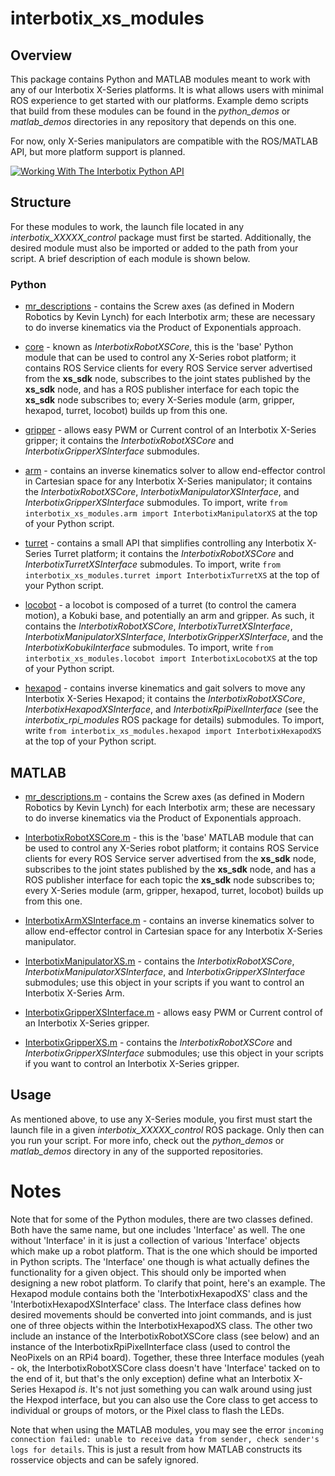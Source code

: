 # interbotix_xs_modules

## Overview
This package contains Python and MATLAB modules meant to work with any of our Interbotix X-Series platforms. It is what allows users with minimal ROS experience to get started with our platforms. Example demo scripts that build from these modules can be found in the *python_demos* or *matlab_demos* directories in any repository that depends on this one.

For now, only X-Series manipulators are compatible with the ROS/MATLAB API, but more platform support is planned.

[![Working With The Interbotix Python API](https://www.trossenrobotics.com/shared/github/github_working_with_python.png)](https://www.youtube.com/watch?v=KoqBEvz4GII)

## Structure
For these modules to work, the launch file located in any *interbotix_XXXXX_control* package must first be started. Additionally, the desired module must also be imported or added to the path from your script. A brief description of each module is shown below. 

### Python

- [mr_descriptions](src/interbotix_xs_modules/mr_descriptions.py) - contains the Screw axes (as defined in Modern Robotics by Kevin Lynch) for each Interbotix arm; these are necessary to do inverse kinematics via the Product of Exponentials approach.

- [core](src/interbotix_xs_modules/core.py) - known as *InterbotixRobotXSCore*, this is the 'base' Python module that can be used to control any X-Series robot platform; it contains ROS Service clients for every ROS Service server advertised from the **xs_sdk** node, subscribes to the joint states published by the **xs_sdk** node, and has a ROS publisher interface for each topic the **xs_sdk** node subscribes to; every X-Series module (arm, gripper, hexapod, turret, locobot) builds up from this one.

- [gripper](src/interbotix_xs_modules/gripper.py) - allows easy PWM or Current control of an Interbotix X-Series gripper; it contains the *InterbotixRobotXSCore* and *InterbotixGripperXSInterface* submodules.

- [arm](src/interbotix_xs_modules/arm.py) - contains an inverse kinematics solver to allow end-effector control in Cartesian space for any Interbotix X-Series manipulator; it contains the *InterbotixRobotXSCore*, *InterbotixManipulatorXSInterface*, and *InterbotixGripperXSInterface* submodules. To import, write `from interbotix_xs_modules.arm import InterbotixManipulatorXS` at the top of your Python script.

- [turret](src/interbotix_xs_modules/turret.py) - contains a small API that simplifies controlling any Interbotix X-Series Turret platform; it contains the *InterbotixRobotXSCore* and *InterbotixTurretXSInterface* submodules. To import, write `from interbotix_xs_modules.turret import InterbotixTurretXS` at the top of your Python script.

- [locobot](src/interbotix_xs_modules/locobot.py) - a locobot is composed of a turret (to control the camera motion), a Kobuki base, and potentially an arm and gripper. As such, it contains the *InterbotixRobotXSCore*, *InterbotixTurretXSInterface*, *InterbotixManipulatorXSInterface*, *InterbotixGripperXSInterface*, and the *InterbotixKobukiInterface* submodules. To import, write `from interbotix_xs_modules.locobot import InterbotixLocobotXS` at the top of your Python script.

- [hexapod](src/interbotix_xs_modules/hexapod.py) - contains inverse kinematics and gait solvers to move any Interbotix X-Series Hexapod; it contains the *InterbotixRobotXSCore*, *InterbotixHexapodXSInterface*, and *InterbotixRpiPixelInterface* (see the *interbotix_rpi_modules* ROS package for details) submodules. To import, write `from interbotix_xs_modules.hexapod import InterbotixHexapodXS` at the top of your Python script.

## MATLAB

- [mr_descriptions.m](src/interbotix_xs_modules/mr_descriptions.m) - contains the Screw axes (as defined in Modern Robotics by Kevin Lynch) for each Interbotix arm; these are necessary to do inverse kinematics via the Product of Exponentials approach.

- [InterbotixRobotXSCore.m](src/interbotix_xs_modules/InterbotixRobotXSCore.m) - this is the 'base' MATLAB module that can be used to control any X-Series robot platform; it contains ROS Service clients for every ROS Service server advertised from the **xs_sdk** node, subscribes to the joint states published by the **xs_sdk** node, and has a ROS publisher interface for each topic the **xs_sdk** node subscribes to; every X-Series module (arm, gripper, hexapod, turret, locobot) builds up from this one.

- [InterbotixArmXSInterface.m](src/interbotix_xs_modules/InterbotixArmXSInterface.m) - contains an inverse kinematics solver to allow end-effector control in Cartesian space for any Interbotix X-Series manipulator.

- [InterbotixManipulatorXS.m](src/interbotix_xs_modules/InterbotixManipulatorXS.m) - contains the *InterbotixRobotXSCore*, *InterbotixManipulatorXSInterface*, and *InterbotixGripperXSInterface* submodules; use this object in your scripts if you want to control an Interbotix X-Series Arm.

- [InterbotixGripperXSInterface.m](src/interbotix_xs_modules/InterbotixGripperXSInterface.m) - allows easy PWM or Current control of an Interbotix X-Series gripper.

- [InterbotixGripperXS.m](src/interbotix_xs_modules/InterbotixGripperXS.m) - contains the *InterbotixRobotXSCore* and *InterbotixGripperXSInterface* submodules; use this object in your scripts if you want to control an Interbotix X-Series gripper.

## Usage
As mentioned above, to use any X-Series module, you first must start the launch file in a given *interbotix_XXXXX_control* ROS package. Only then can you run your script. For more info, check out the *python_demos* or *matlab_demos* directory in any of the supported repositories.

# Notes

Note that for some of the Python modules, there are two classes defined. Both have the same name, but one includes 'Interface' as well. The one without 'Interface' in it is just a collection of various 'Interface' objects which make up a robot platform. That is the one which should be imported in Python scripts. The 'Interface' one though is what actually defines the functionality for a given object. This should only be imported when designing a new robot platform. To clarify that point, here's an example. The Hexapod module contains both the 'InterbotixHexapodXS' class and the 'InterbotixHexapodXSInterface' class. The Interface class defines how desired movements should be converted into joint commands, and is just one of three objects within the InterbotixHexapodXS class. The other two include an instance of the InterbotixRobotXSCore class (see below) and an instance of the InterbotixRpiPixelInterface class (used to control the NeoPixels on an RPi4 board). Together, these three Interface modules (yeah - ok, the InterbotixRobotXSCore class doesn't have 'Interface' tacked on to the end of it, but that's the only exception) define what an Interbotix X-Series Hexapod *is*. It's not just something you can walk around using just the Hexpod interface, but you can also use the Core class to get access to individual or groups of motors, or the Pixel class to flash the LEDs.

Note that when using the MATLAB modules, you may see the error ``incoming connection failed: unable to receive data from sender, check sender's logs for details``. This is just a result from how MATLAB constructs its rosservice objects and can be safely ignored.
